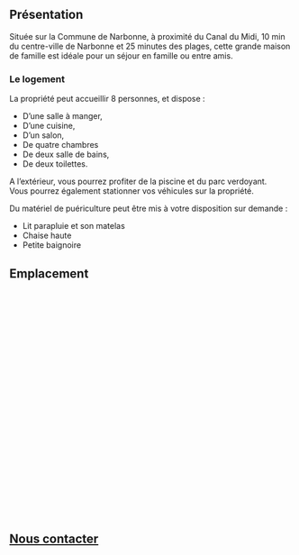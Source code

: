 ## Présentation

Située sur la Commune de Narbonne,
à proximité du Canal du Midi,
10 min du centre-ville de Narbonne et 25 minutes des plages,
cette grande maison de famille est idéale pour un séjour en famille ou entre amis.

### Le logement

La propriété peut accueillir 8 personnes, et dispose :

* D’une salle à manger,
* D’une cuisine,
* D’un salon,
* De quatre chambres
* De deux salle de bains,
* De deux toilettes.

A l’extérieur, vous pourrez profiter de la piscine et du parc verdoyant.  
Vous pourrez également stationner vos véhicules sur la propriété.

Du matériel de puériculture peut être mis à votre disposition sur demande :

* Lit parapluie et son matelas
* Chaise haute
* Petite baignoire

## Emplacement

<link rel="stylesheet" href="https://unpkg.com/leaflet@1.3.1/dist/leaflet.css" integrity="sha512-Rksm5RenBEKSKFjgI3a41vrjkw4EVPlJ3+OiI65vTjIdo9brlAacEuKOiQ5OFh7cOI1bkDwLqdLw3Zg0cRJAAQ==" crossorigin="" />
<style lang="css">
#map{height:400px;}
</style>
<div id="map"></div>

<script src="https://unpkg.com/leaflet@1.3.1/dist/leaflet.js" integrity="sha512-/Nsx9X4HebavoBvEBuyp3I7od5tA0UzAxs+j83KgC8PU0kgB4XiK4Lfe4y4cgBtaRJQEIFCW+oC506aPT2L1zw==" crossorigin=""></script>
<script lang="js">
const lat = 43.21997;
const lon = 3.01554;

const initMap = () => {
    const map = L.map('map').setView([lat, lon], 13);
    L.tileLayer('https://{s}.tile.openstreetmap.fr/osmfr/{z}/{x}/{y}.png', {
        attribution: 'données © <a href="//osm.org/copyright">OpenStreetMap</a>/ODbL - rendu <a href="//openstreetmap.fr">OSM France</a>',
        minZoom: 1,
        maxZoom: 20
    }).addTo(map);
    L.marker([lat, lon]).addTo(map);
};
window.onload = initMap
</script>

## [Nous contacter](mailto:courneau-location@gmail.com)

